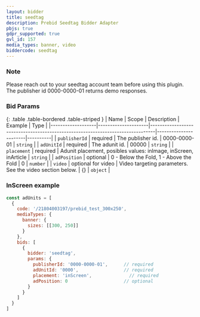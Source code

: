 ```yaml
---
layout: bidder
title: seedtag
description: Prebid Seedtag Bidder Adapter
pbjs: true
gdpr_supported: true
gvl_id: 157
media_types: banner, video
biddercode: seedtag
---
```


### Note

Please reach out to your seedtag account team before using this plugin.  
The publisher id 0000-0000-01 returns demo responses.


### Bid Params

{: .table .table-bordered .table-striped }
| Name              | Scope               | Description                                                                    | Example               | Type     |
|-------------------|---------------------|--------------------------------------------------------------------------------|-----------------------|----------|
| `publisherId`     | required            | The publisher id.                                                              | 0000-0000-01          | `string` |
| `adUnitId`        | required            | The adunit id.                                                                 | 00000                 | `string` |
| `placement`       | required            | Adunit placement, posibles values: inImage, inScreen, inArticle              | `string` |
| `adPosition`      | optional            | 0 - Below the Fold, 1 - Above the Fold                                         | 0                     | `number` |
| `video`           | optional for video  | Video targeting parameters. See the video section below.                       | {}                    | `object` |



### InScreen example

```js
const adUnits = [
  {
    code: '/21804003197/prebid_test_300x250',
    mediaTypes: {
      banner: {
        sizes: [[300, 250]]
      }
    },
    bids: [
      {
        bidder: 'seedtag',
        params: {
          publisherId: '0000-0000-01',      // required
          adUnitId: '0000',                 // required
          placement: 'inScreen',              // required
          adPosition: 0                     // optional
        }
      }
    ]
  }
]
```
